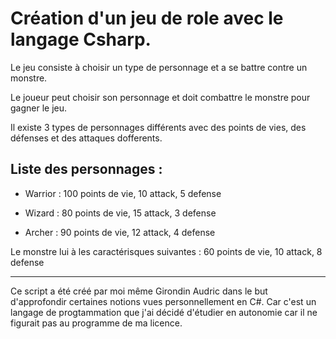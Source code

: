 # Création d'un jeu de role avec le langage Csharp.

Le jeu consiste à choisir un type de personnage et a se battre contre un monstre.

Le joueur peut choisir son personnage et doit combattre le monstre pour gagner le jeu.

Il existe 3 types de personnages différents avec des points de vies, des défenses et des attaques dofferents.

## Liste des personnages : 

- Warrior : 100 points de vie, 10 attack, 5 defense

- Wizard : 80 points de vie, 15 attack, 3 defense

- Archer : 90 points de vie, 12 attack, 4 defense

Le monstre lui à les caractérisques suivantes : 60 points de vie, 10 attack, 8 defense

---------------------------------------------------------------------------------------------------------------

Ce script a été créé par moi même Girondin Audric dans le but d'approfondir certaines notions vues personnellement en C#. Car c'est un langage de progtammation que j'ai décidé d'étudier en autonomie car il ne figurait pas au programme de ma licence.